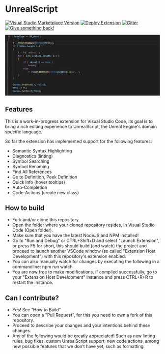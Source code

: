 # UnrealScript

[![Visual Studio Marketplace Version](https://img.shields.io/visual-studio-marketplace/v/EliotVU.uc)](https://marketplace.visualstudio.com/items?itemName=EliotVU.uc)
[![Deploy Extension](https://github.com/EliotVU/UnrealScript-Language-Service/actions/workflows/main.yml/badge.svg)](https://github.com/EliotVU/UnrealScript-Language-Service/actions/workflows/main.yml)
[![Gitter](https://img.shields.io/gitter/room/unrealscript/Language-Service?color=9cf)](https://gitter.im/unrealscript/Language-Service)
[![Give something back!](https://img.shields.io/badge/Donate-PayPal-green.svg)](https://paypal.me/eliotvu)

![GIF](demo.gif)

## Features

This is a work-in-progress extension for Visual Studio Code, its goal is to bring a rich editing experience to UnrealScript, the Unreal Engine's domain specific language.

So far the extension has implemented support for the following features:

* Semantic Syntax Highlighting
* Diagnostics (linting)
* Symbol Searching
* Symbol Renaming
* Find All References
* Go to Definition, Peek Definition
* Quick Info (hover tooltips)
* Auto-Completion
* Code-Actions (create new class)

## How to build

* Fork and/or clone this repository.
* Open the folder where your cloned repository resides, in Visual Studio Code (Open folder).
* Make sure that you have the latest NodeJS and NPM installed!
* Go to "Run and Debug" or CTRL+Shift+D and select "Launch Extension", or press F5 for short, this should build (and watch) the project and proceed to launch another VSCode window (so called "Extension Host Development") with this repository's extension enabled.
* You can also manually watch for changes by executing the following in a commandline: npm run watch
* You are now free to make modifications, if compiled successfully, go to your "Extension Host Development" instance and press CTRL+R+R to restart the instance.

## Can I contribute?

* Yes! See "How to Build"
* You can open a "Pull Request", for this you need to own a fork of this repository.
* Proceed to describe your changes and your intentions behind these changes.
* Any of the following would be greatly appreciated! Such as new linting rules, bug fixes, custom UnrealScript support, new code actions, among new possible features that we don't have yet, such as formatting.
